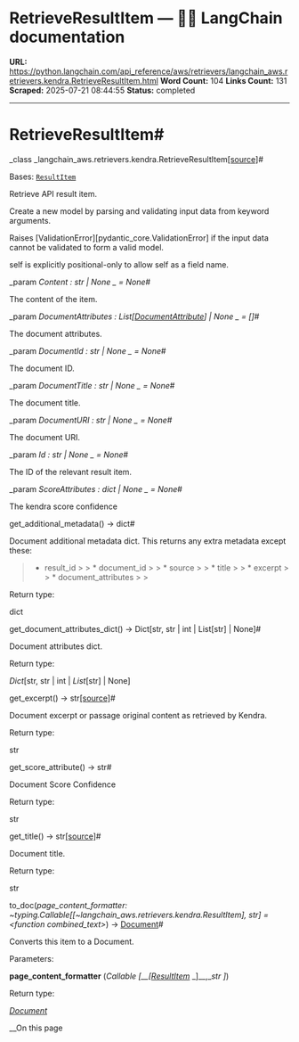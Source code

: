 # RetrieveResultItem — 🦜🔗 LangChain  documentation

**URL:** https://python.langchain.com/api_reference/aws/retrievers/langchain_aws.retrievers.kendra.RetrieveResultItem.html
**Word Count:** 104
**Links Count:** 131
**Scraped:** 2025-07-21 08:44:55
**Status:** completed

---

# RetrieveResultItem\#

_class _langchain\_aws.retrievers.kendra.RetrieveResultItem[\[source\]](https://python.langchain.com/api_reference/_modules/langchain_aws/retrievers/kendra.html#RetrieveResultItem)\#     

Bases: [`ResultItem`](https://python.langchain.com/api_reference/aws/retrievers/langchain_aws.retrievers.kendra.ResultItem.html#langchain_aws.retrievers.kendra.ResultItem "langchain_aws.retrievers.kendra.ResultItem")

Retrieve API result item.

Create a new model by parsing and validating input data from keyword arguments.

Raises \[ValidationError\]\[pydantic\_core.ValidationError\] if the input data cannot be validated to form a valid model.

self is explicitly positional-only to allow self as a field name.

_param _Content _: str | None_ _ = None_\#     

The content of the item.

_param _DocumentAttributes _: List\[[DocumentAttribute](https://python.langchain.com/api_reference/aws/retrievers/langchain_aws.retrievers.kendra.DocumentAttribute.html#langchain_aws.retrievers.kendra.DocumentAttribute "langchain_aws.retrievers.kendra.DocumentAttribute")\] | None_ _ = \[\]_\#     

The document attributes.

_param _DocumentId _: str | None_ _ = None_\#     

The document ID.

_param _DocumentTitle _: str | None_ _ = None_\#     

The document title.

_param _DocumentURI _: str | None_ _ = None_\#     

The document URI.

_param _Id _: str | None_ _ = None_\#     

The ID of the relevant result item.

_param _ScoreAttributes _: dict | None_ _ = None_\#     

The kendra score confidence

get\_additional\_metadata\(\) → dict\#     

Document additional metadata dict. This returns any extra metadata except these:

>   * result\_id >  >   * document\_id >  >   * source >  >   * title >  >   * excerpt >  >   * document\_attributes >  > 

Return type:     

dict

get\_document\_attributes\_dict\(\) → Dict\[str, str | int | List\[str\] | None\]\#     

Document attributes dict.

Return type:     

_Dict_\[str, str | int | _List_\[str\] | None\]

get\_excerpt\(\) → str[\[source\]](https://python.langchain.com/api_reference/_modules/langchain_aws/retrievers/kendra.html#RetrieveResultItem.get_excerpt)\#     

Document excerpt or passage original content as retrieved by Kendra.

Return type:     

str

get\_score\_attribute\(\) → str\#     

Document Score Confidence

Return type:     

str

get\_title\(\) → str[\[source\]](https://python.langchain.com/api_reference/_modules/langchain_aws/retrievers/kendra.html#RetrieveResultItem.get_title)\#     

Document title.

Return type:     

str

to\_doc\(_page\_content\_formatter: ~typing.Callable\[\[~langchain\_aws.retrievers.kendra.ResultItem\], str\] = <function combined\_text>_\) → [Document](https://python.langchain.com/api_reference/core/documents/langchain_core.documents.base.Document.html#langchain_core.documents.base.Document "langchain_core.documents.base.Document")\#     

Converts this item to a Document.

Parameters:     

**page\_content\_formatter** \(_Callable_ _\[__\[_[_ResultItem_](https://python.langchain.com/api_reference/aws/retrievers/langchain_aws.retrievers.kendra.ResultItem.html#langchain_aws.retrievers.kendra.ResultItem "langchain_aws.retrievers.kendra.ResultItem") _\]__,__str_ _\]_\)

Return type:     

[_Document_](https://python.langchain.com/api_reference/core/documents/langchain_core.documents.base.Document.html#langchain_core.documents.base.Document "langchain_core.documents.base.Document")

__On this page